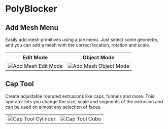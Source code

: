 # PolyBlocker

## Add Mesh Menu

Easily add mesh primitives using a pie menu. Just select some geometry, and you can add a mesh with the correct location, rotation and scale.

|  Edit Mode  | Object Mode |
| :---------: | :---------: |
![Add Mesh Edit Mode](https://user-images.githubusercontent.com/65575771/223024210-490445f6-d6c4-461d-9b88-088aee9a9e5d.gif) | ![Add Mesh Object Mode](https://user-images.githubusercontent.com/65575771/223023275-13091df1-40ca-4f33-871c-6f7594d580d5.gif)

## Cap Tool

Create adjustable rounded extrusions like caps, funnels and more. This operator lets you change the size, scale and segments of the extrusion and can be used on almost any selection of faces.

|       |       |
| :---: | :---: |
![Cap Tool Cylinder](https://user-images.githubusercontent.com/65575771/222982674-776e7259-6a4a-44b4-8b08-32a29e906650.gif) | ![Cap Tool Cube](https://user-images.githubusercontent.com/65575771/222984647-14f0136a-71b3-4445-966d-f4931c9179bc.gif)
